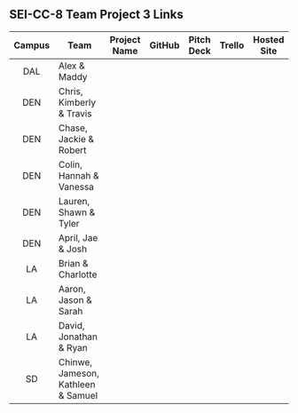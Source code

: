## SEI-CC-8 Team Project 3 Links

| Campus | Team | Project Name | GitHub | Pitch Deck | Trello | Hosted Site |
|:---:|---|:---:|:---:|:---:|:---:|:---:|
| DAL | Alex & Maddy |  |  |  |  |  |
| DEN | Chris, Kimberly & Travis |  |  |  |  |  |
| DEN | Chase, Jackie & Robert |  |  |  |  |  |
| DEN | Colin, Hannah & Vanessa |  |  |  |  |  |
| DEN | Lauren, Shawn & Tyler |  |  |  |  |  |
| DEN | April, Jae & Josh |  |  |  |  |  |
| LA | Brian & Charlotte |  |  |  |  |  |
| LA | Aaron, Jason & Sarah |  |  |  |  |  |
| LA | David, Jonathan & Ryan |  |  |  |  |  |
| SD | Chinwe, Jameson, Kathleen & Samuel |  |  |  |  |  |
